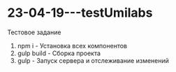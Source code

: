 # 23-04-19---testUmilabs
Тестовое задание

1. npm i - Установка всех компонентов
2. gulp build - Сборка проекта
3. gulp - Запуск сервера и отслеживание изменений
